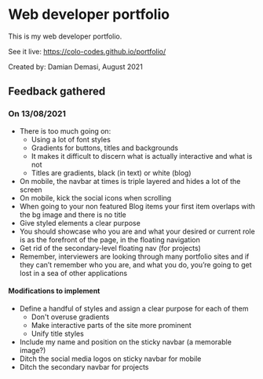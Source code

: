 # Web developer portfolio

This is my web developer portfolio.

See it live: https://colo-codes.github.io/portfolio/

Created by: Damian Demasi, August 2021

## Feedback gathered

### On 13/08/2021

-   There is too much going on:
    -   Using a lot of font styles
    -   Gradients for buttons, titles and backgrounds
    -   It makes it difficult to discern what is actually interactive and what is not
    -   Titles are gradients, black (in text) or white (blog)
-   On mobile, the navbar at times is triple layered and hides a lot of the screen
-   On mobile, kick the social icons when scrolling
-   When going to your non featured Blog items your first item overlaps with the bg image and there is no title
-   Give styled elements a clear purpose
-   You should showcase who you are and what your desired or current role is as the forefront of the page, in the floating navigation
-   Get rid of the secondary-level floating nav (for projects)
-   Remember, interviewers are looking through many portfolio sites and if they can’t remember who you are, and what you do, you’re going to get lost in a sea of other applications

#### Modifications to implement

-   Define a handful of styles and assign a clear purpose for each of them
    -   Don't overuse gradients
    -   Make interactive parts of the site more prominent
    -   Unify title styles
-   Include my name and position on the sticky navbar (a memorable image?)
-   Ditch the social media logos on sticky navbar for mobile
-   Ditch the secondary navbar for projects
